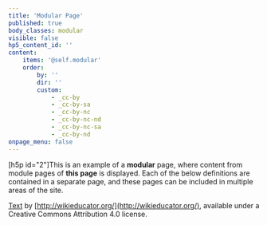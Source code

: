 ```yaml
---
title: 'Modular Page'
published: true
body_classes: modular
visible: false
hp5_content_id: ''
content:
    items: '@self.modular'
    order:
        by: ''
        dir: ''
        custom:
            - _cc-by
            - _cc-by-sa
            - _cc-by-nc
            - _cc-by-nc-nd
            - _cc-by-nc-sa
            - _cc-by-nd
onpage_menu: false
---
```


[h5p id="2"]This is an example of a **modular** page, where content from module pages of **this page** is displayed. Each of the below definitions are contained in a separate page, and these pages can be included in multiple areas of the site.   

[Text](http://wikieducator.org/OER_Handbook/educator_version_one/Conclusion/Glossary) by [http://wikieducator.org/](http://wikieducator.org/), available under a Creative Commons Attribution 4.0 license.
